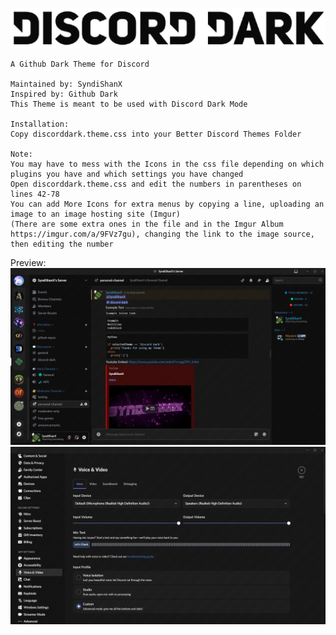 ![Chat](https://github.com/SyndiShanX/Discord-Dark/blob/main/Images/Discord-Dark-Icon.png)

	A Github Dark Theme for Discord
	
	Maintained by: SyndiShanX
	Inspired by: Github Dark
	This Theme is meant to be used with Discord Dark Mode
	
	Installation:
	Copy discorddark.theme.css into your Better Discord Themes Folder
	
	Note:
	You may have to mess with the Icons in the css file depending on which plugins you have and which settings you have changed
	Open discorddark.theme.css and edit the numbers in parentheses on lines 42-78
	You can add More Icons for extra menus by copying a line, uploading an image to an image hosting site (Imgur)
	(There are some extra ones in the file and in the Imgur Album https://imgur.com/a/9FVz7gu), changing the link to the image source, then editing the number

Preview:
![Chat](https://github.com/SyndiShanX/Discord-Dark/blob/main/Images/Discord-Dark-Chat.png)
![Settings](https://github.com/SyndiShanX/Discord-Dark/blob/main/Images/Discord-Dark-Settings.png)
